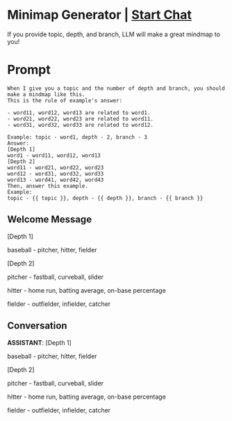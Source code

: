 

# Minimap Generator | [Start Chat](https://gptcall.net/chat.html?data=%7B%22contact%22%3A%7B%22id%22%3A%22MydHTxUS9vcuB2Yj8i85f%22%2C%22flow%22%3Atrue%7D%7D)
If you provide topic, depth, and branch, LLM will make a great mindmap to you!

# Prompt

```
When I give you a topic and the number of depth and branch, you should make a mindmap like this.
This is the rule of example's answer:

- word11, word12, word13 are related to word1.
- word21, word22, word23 are related to word11.
- word31, word32, word33 are related to word12.

Example: topic - word1, depth - 2, branch - 3
Answer:
[Depth 1]
word1 - word11, word12, word13
[Depth 2]
word11 - word21, word22, word23
word12 - word31, word32, word33
word13 - word41, word42, word43
Then, answer this example.
Example:
topic - {{ topic }}, depth - {{ depth }}, branch - {{ branch }}
```

## Welcome Message
[Depth 1]

baseball - pitcher, hitter, fielder

[Depth 2]

pitcher - fastball, curveball, slider

hitter - home run, batting average, on-base percentage

fielder - outfielder, infielder, catcher

## Conversation

**ASSISTANT**: [Depth 1]

baseball - pitcher, hitter, fielder

[Depth 2]

pitcher - fastball, curveball, slider

hitter - home run, batting average, on-base percentage

fielder - outfielder, infielder, catcher

